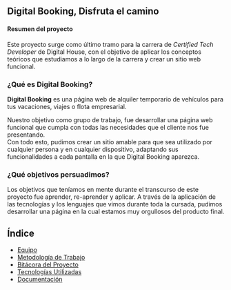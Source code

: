 ## **Digital Booking, Disfruta el camino**

#### Resumen del proyecto

Este proyecto surge como último tramo para la carrera de _Certified Tech Developer_ de Digital House, con el objetivo de aplicar los conceptos teóricos que estudiamos a lo largo de la carrera y crear un sitio web funcional.

### ¿Qué es Digital Booking?

**Digital Booking** es una página web de alquiler temporario de vehículos para tus vacaciones, viajes o flota empresarial.

Nuestro objetivo como grupo de trabajo, fue desarrollar una página web funcional que cumpla con todas las necesidades que el cliente nos fue presentando. \
Con todo esto, pudimos crear un sitio amable para que sea utilizado por cualquier persona y en cualquier dispositivo, adaptando sus funcionalidades a cada pantalla en la que Digital Booking aparezca.

### ¿Qué objetivos persuadimos?

Los objetivos que teníamos en mente durante el transcurso de este proyecto fue aprender, re-aprender y aplicar. A través de la aplicación de las tecnologías y los lenguajes que vimos durante toda la cursada, pudimos desarrollar una página en la cual estamos muy orgullosos del producto final.

## **Índice**

- [Equipo](https://gitlab.ctd.academy/ctd/proyecto-integrador-1022/0521-pt-c3/grupo-02/-/wikis/Equipo)
- [Metodología de Trabajo](https://gitlab.ctd.academy/ctd/proyecto-integrador-1022/0521-pt-c3/grupo-02/-/wikis/Metodolog%C3%ADas)
- [Bitácora del Proyecto](https://gitlab.ctd.academy/ctd/proyecto-integrador-1022/0521-pt-c3/grupo-02/-/wikis/Bit%C3%A1cora)
- [Tecnologías Utilizadas](https://gitlab.ctd.academy/ctd/proyecto-integrador-1022/0521-pt-c3/grupo-02/-/wikis/Tecnolog%C3%ADas-Utilizadas)
- [Documentación](https://gitlab.ctd.academy/ctd/proyecto-integrador-1022/0521-pt-c3/grupo-02/-/wikis/Documentaci%C3%B3n)